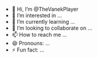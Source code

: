 - 👋 Hi, I’m @TheVanekPlayer
- 👀 I’m interested in ...
- 🌱 I’m currently learning ...
- 💞️ I’m looking to collaborate on ...
- 📫 How to reach me ...
- 😄 Pronouns: ...
- ⚡ Fun fact: ...

<!---
TheVanekPlayer/TheVanekPlayer is a ✨ special ✨ repository because its `README.md` (this file) appears on your GitHub profile.
You can click the Preview link to take a look at your changes.
--->
